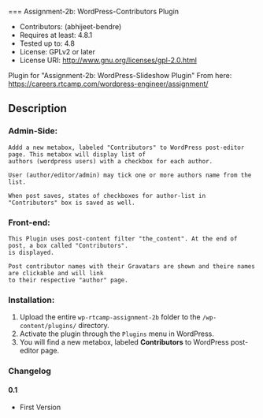 ===  Assignment-2b: WordPress-Contributors Plugin

* Contributors: (abhijeet-bendre)
* Requires at least: 4.8.1
* Tested up to: 4.8
* License: GPLv2 or later
* License URI: http://www.gnu.org/licenses/gpl-2.0.html

Plugin for "Assignment-2b: WordPress-Slideshow Plugin"
From here: https://careers.rtcamp.com/wordpress-engineer/assignment/

## Description ##

###  Admin-Side:

    Addd a new metabox, labeled "Contributors" to WordPress post-editor page. This metabox will display list of 
    authors (wordpress users) with a checkbox for each author.
    
    User (author/editor/admin) may tick one or more authors name from the list.
    
    When post saves, states of checkboxes for author-list in "Contributors" box is saved as well.

### Front-end:

    This Plugin uses post-content filter "the_content". At the end of post, a box called "Contributors". 
    is displayed.
    
    Post contributor names with their Gravatars are shown and theire names are clickable and will link
    to their respective "author" page.


### Installation:

1. Upload the entire `wp-rtcamp-assignment-2b` folder to the `/wp-content/plugins/` directory.
2. Activate the plugin through the `Plugins` menu in WordPress.
3. You will find a new metabox, labeled **Contributors** to WordPress post-editor page.


### Changelog

#### 0.1 ####
* First Version
